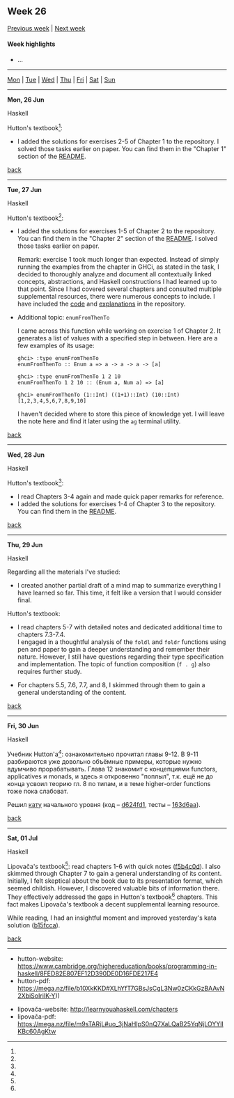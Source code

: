 <a name="top"></a>
## Week 26

[Previous week](./2023wk25.md) | [Next week]()


#### Week highlights

- ...

---

[Mon](#mo) | [Tue](#tu) | [Wed](#we) | [Thu](#th) | [Fri](#fr) | [Sat](#sa) | [Sun](#su)

---

<a name="mo"></a>
**Mon, 26 Jun**

Haskell

Hutton's textbook[^hutton-textbook]:
- I added the solutions for exercises 2-5 of Chapter 1 to the repository. I solved those tasks earlier on paper. You can find them in the "Chapter 1" section of the [README](https://github.com/DanilTsygolnik/learn_haskell/blob/a79d8367687e1808f29245da1bef1cef0f346c13/exercises/textbook-hutton/README.md#ch1).

[back](#top)

---

<a name="tu"></a>
**Tue, 27 Jun**

Haskell

Hutton's textbook[^hutton-textbook]:
- I added the solutions for exercises 1-5 of Chapter 2 to the repository. You can find them in the "Chapter 2" section of the [README](https://github.com/DanilTsygolnik/learn_haskell/blob/143d05b227c968c2fc04483a34fa1c44504ce8ad/exercises/textbook-hutton/README.md#ch2). I solved those tasks earlier on paper.  

  Remark: exercise 1 took much longer than expected. Instead of simply running the examples from the chapter in GHCi, as stated in the task, I decided to thoroughly analyze and document all contextually linked concepts, abstractions, and Haskell constructions I had learned up to that point. Since I had covered several chapters and consulted multiple supplemental resources, there were numerous concepts to include. I have included the [code](https://github.com/DanilTsygolnik/learn_haskell/blob/143d05b227c968c2fc04483a34fa1c44504ce8ad/exercises/textbook-hutton/sol-hs/Chap2ex1.hs) and [explanations](https://github.com/DanilTsygolnik/learn_haskell/blob/143d05b227c968c2fc04483a34fa1c44504ce8ad/exercises/textbook-hutton/sol-md/Chap2ex1.md) in the repository.

- Additional topic: `enumFromThenTo`  

  I came across this function while working on exercise 1 of Chapter 2. It generates a list of values with a specified step in between. Here are a few examples of its usage:

  ```
  ghci> :type enumFromThenTo
  enumFromThenTo :: Enum a => a -> a -> a -> [a]
  
  ghci> :type enumFromThenTo 1 2 10
  enumFromThenTo 1 2 10 :: (Enum a, Num a) => [a]
  
  ghci> enumFromThenTo (1::Int) ((1+1)::Int) (10::Int)
  [1,2,3,4,5,6,7,8,9,10]
  ```

  I haven't decided where to store this piece of knowledge yet. I will leave the note here and find it later using the `ag` terminal utility.


[back](#top)

---

<a name="we"></a>
**Wed, 28 Jun**

Haskell

Hutton's textbook[^hutton-textbook]:
- I read Chapters 3-4 again and made quick paper remarks for reference.
- I added the solutions for exercises 1-4 of Chapter 3 to the repository. You can find them in the [README](https://github.com/DanilTsygolnik/learn_haskell/blob/6dc216372843e8fec949fe01a152e0c270dfd126/exercises/textbook-hutton/README.md#ch3).

[back](#top)

---

<a name="th"></a>
**Thu, 29 Jun**

Haskell

Regarding all the materials I've studied:
- I created another partial draft of a mind map to summarize everything I have learned so far. This time, it felt like a version that I would consider final.

Hutton's textbook:
- I read chapters 5-7 with detailed notes and dedicated additional time to chapters 7.3-7.4.  
  I engaged in a thoughtful analysis of the `foldl` and `foldr` functions using pen and paper to gain a deeper understanding and remember their nature. However, I still have questions regarding their type specification and implementation. The topic of function composition (`f . g`) also requires further study.

- For chapters 5.5, 7.6, 7.7, and 8, I skimmed through them to gain a general understanding of the content.



[back](#top)

---

<a name="fr"></a>
**Fri, 30 Jun**

Haskell

Учебник Hutton'a[^hutton-textbook]: ознакомительно прочитал главы 9-12. В 9-11 разбираются уже довольно объёмные примеры, которые нужно вдумчиво прорабатывать. Глава 12 знакомит с концепциями functors, applicatives и monads, и здесь я откровенно "поплыл", т.к. ещё не до конца усвоил теорию гл. 8 по типам, и в теме higher-order functions тоже пока слабоват.

Решил [кату](https://www.codewars.com/kata/56606694ec01347ce800001b/) начального уровня (код &ndash; [d624fd1](https://github.com/DanilTsygolnik/learn_haskell/commit/d624fd134e71a09c00acff2fca5ca1af50ad0ec9), тесты &ndash; [163d6aa](https://github.com/DanilTsygolnik/learn_haskell/commit/163d6aa4a34bf9c48a6a346fa5f8be62abf6cc71)).

[back](#top)

---

<a name="sa"></a>
**Sat, 01 Jul**

Haskell

Lipovača's textbook[^lipovača-textbook]: read chapters 1-6 with quick notes ([f5b4c0d](https://github.com/DanilTsygolnik/learn_haskell/commit/f5b4c0d2d2443dc14694ead5e5b3470ed47a086c)). I also skimmed through Chapter 7 to gain a general understanding of its content. Initially, I felt skeptical about the book due to its presentation format, which seemed childish. However, I discovered valuable bits of information there. They effectively addressed the gaps in Hutton's textbook[^hutton-textbook] chapters. This fact makes Lipovača's textbook a decent supplemental learning resource.

While reading, I had an insightful moment and improved yesterday's kata solution ([b15fcca](https://github.com/DanilTsygolnik/learn_haskell/commit/b15fcca2695710da9ed2dba67d01117d3faab141)).

[back](#top)

---



[^hutton-textbook]:
  - hutton-website: https://www.cambridge.org/highereducation/books/programming-in-haskell/8FED82E807EF12D390DE0D16FDE217E4
  - hutton-pdf: https://mega.nz/file/b10XkKKD#XLhYfT7GBsJsCgL3Nw0zCKkGzBAAvN2XbiSoIriIK-Y))
[^lipovača-textbook]:
  - lipovača-website: http://learnyouahaskell.com/chapters
  - lipovača-pdf: https://mega.nz/file/m9sTARjL#uo_3jNaHIpS0nQ7XaLQaB25YqNjLOYYlIKBc60AgKtw
<!--
Use in @= register to paste a title for the current day
"**".trim(system('date +"%a, %d %b"'))."**"

<a name="su"></a>
**date**

...

[back](#top)

---
-->

